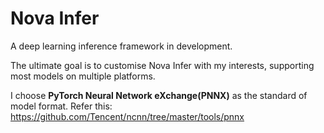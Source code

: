 # Nova Infer

A deep learning inference framework in development. 

The ultimate goal is to customise Nova Infer with my interests, supporting most models on multiple platforms. 

I choose **PyTorch Neural Network eXchange(PNNX)** as the standard of model format. Refer this: https://github.com/Tencent/ncnn/tree/master/tools/pnnx

